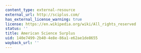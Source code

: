 ```yaml
---
content_type: external-resource
external_url: http://sciplus.com/
has_external_license_warning: true
license: https://en.wikipedia.org/wiki/All_rights_reserved
status: ''
title: American Science Surplus
uid: 140e7499-2b40-4e8e-86a1-e62ae1de8655
wayback_url: ''
---
```

